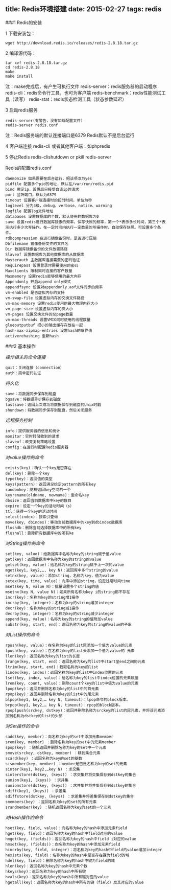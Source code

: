 title: Redis环境搭建
date: 2015-02-27
tags: redis
---

###1 Redis的安装


1 下载安装包：

    wget http://download.redis.io/releases/redis-2.8.18.tar.gz

2 编译源代码：

    tar xvf redis-2.8.18.tar.gz
    cd redis-2.8.18
    make
    make install

注：make完成后，有产生可执行文件
    redis-server：redis服务器的启动程序
    redis-cli：redis命令行工具，也可为客户端
    redis-benchmark：redis性能测试工具（读写）
    redis-stat：redis状态检测工具（状态参数延迟）

3 启动redis服务

    redis-server(有警告，没有加载配置文件)
    redis-server redis.conf

注：Redis服务端的默认连接端口是6379
Redis默认不是后台运行

4 客户端连接
    redis-cli
或者其他客户端：如phpredis

5 停止Redis
    redis-clishutdown
or
    pkill redis-server

Redis的配置redis.conf

    daemonize 如果需要在后台运行，把该项改为yes
    pidfile 配置多个pid的地址，默认在/var/run/redis.pid
    bind 绑定ip，设置后只接受自该ip的请求
    port 监听端口，默认为6379
    timeout 设置客户端连接时的超时时间，单位为秒
    loglevel 分为4级，debug、verbose、notice、warning
    logfile 配置log文件地址
    databases 设置数据库的个数，默认使用的数据库为0
    save 设置redis进行数据库镜像的频率，保存快照的频率，第一个*表示多长时间，第三个*表示执行多少次写操作。在一定时间内执行一定数量的写操作时，自动保存快照。可设置多个条件。
    rdbcompression 在进行镜像备份时，是否进行压缩
    Dbfilename 镜像备份文件的文件名
    Dir 数据库镜像备份的文件放置路径
    Slaveof 设置数据库为其他数据库的从数据库
    Masterauth 主数据库连接需要的密码验证
    Requirepass 设置登录时需要使用的密码
    Maxclients 限制同时连接的客户数量
    Maxmemory 设置redis能够使用的最大内存
    Appendonly 开启append only模式
    appendfsync 设置对appendonly.aof文件同步的频率
    vm-enabled 是否虚拟内存的支持
    vm-swap-file 设置虚拟内存的交换文件路径
    vm-max-memory 设置redis使用的最大物理内存大小
    vm-page-size 设置虚拟内存的页大小
    vm-pages 设置交换文件的总page数量
    vm-max-threads 设置VMIO同时使用的线程数量
    glueoutputbuf 把小的输出缓存存放在一起
    hash-max-zipmap-entries 设置hash的临界值
    activerehashing 重新hash


###2 基本操作

*操作相关的命令连接*

    quit：关闭连接（connection）
    auth：简单密码认证

*持久化*

    save：将数据同步保存到磁盘
    bgsave：将数据异步保存到磁盘
    lastsave：返回上次成功将数据保存到磁盘的Unix时戳
    shundown：将数据同步保存到磁盘，然后关闭服务

*远程服务控制*

    info：提供服务器的信息和统计
    monitor：实时转储收到的请求
    slaveof：改变复制策略设置
    config：在运行时配置Redis服务器

*对value操作的命令*

    exists(key)：确认一个key是否存在
    del(key)：删除一个key
    type(key)：返回值的类型
    keys(pattern)：返回满足给定pattern的所有key
    randomkey：随机返回key空间的一个
    keyrename(oldname, newname)：重命名key
    dbsize：返回当前数据库中key的数目
    expire：设定一个key的活动时间（s）
    ttl：获得一个key的活动时间
    select(index)：按索引查询
    move(key, dbindex)：移动当前数据库中的key到dbindex数据库
    flushdb：删除当前选择数据库中的所有key
    flushall：删除所有数据库中的所有ke

*对String操作的命令*

    set(key, value)：给数据库中名称为key的string赋予值value
    get(key)：返回数据库中名称为key的string的value
    getset(key, value)：给名称为key的string赋予上一次的value
    mget(key1, key2,…, key N)：返回库中多个string的value
    setnx(key, value)：添加string，名称为key，值为value
    setex(key, time, value)：向库中添加string，设定过期时间time
    mset(key N, value N)：批量设置多个string的值
    msetnx(key N, value N)：如果所有名称为key i的string都不存在
    incr(key)：名称为key的string增1操作
    incrby(key, integer)：名称为key的string增加integer
    decr(key)：名称为key的string减1操作
    decrby(key, integer)：名称为key的string减少integer
    append(key, value)：名称为key的string的值附加value
    substr(key, start, end)：返回名称为key的string的value的子串

*对List操作的命令*

    rpush(key, value)：在名称为key的list尾添加一个值为value的元素
    lpush(key, value)：在名称为key的list头添加一个值为value的 元素
    llen(key)：返回名称为key的list的长度
    lrange(key, start, end)：返回名称为key的list中start至end之间的元素
    ltrim(key, start, end)：截取名称为key的list
    lindex(key, index)：返回名称为key的list中index位置的元素
    lset(key, index, value)：给名称为key的list中index位置的元素赋值
    lrem(key, count, value)：删除count个key的list中值为value的元素
    lpop(key)：返回并删除名称为key的list中的首元素
    rpop(key)：返回并删除名称为key的list中的尾元素
    blpop(key1, key2,… key N, timeout)：lpop命令的block版本。
    brpop(key1, key2,… key N, timeout)：rpop的block版本。
    rpoplpush(srckey, dstkey)：返回并删除名称为srckey的list的尾元素，并将该元素添加到名称为dstkey的list的头部

*对Set操作的命令*

    sadd(key, member)：向名称为key的set中添加元素member
    srem(key, member) ：删除名称为key的set中的元素member
    spop(key) ：随机返回并删除名称为key的set中一个元素
    smove(srckey, dstkey, member) ：移到集合元素
    scard(key) ：返回名称为key的set的基数
    sismember(key, member) ：member是否是名称为key的set的元素
    sinter(key1, key2,…key N) ：求交集
    sinterstore(dstkey, (keys)) ：求交集并将交集保存到dstkey的集合
    sunion(key1, (keys)) ：求并集
    sunionstore(dstkey, (keys)) ：求并集并将并集保存到dstkey的集合
    sdiff(key1, (keys)) ：求差集
    sdiffstore(dstkey, (keys)) ：求差集并将差集保存到dstkey的集合
    smembers(key) ：返回名称为key的set的所有元素
    srandmember(key) ：随机返回名称为key的set的一个元素

*对Hash操作的命令*

    hset(key, field, value)：向名称为key的hash中添加元素field
    hget(key, field)：返回名称为key的hash中field对应的value
    hmget(key, (fields))：返回名称为key的hash中field i对应的value
    hmset(key, (fields))：向名称为key的hash中添加元素field
    hincrby(key, field, integer)：将名称为key的hash中field的value增加integer
    hexists(key, field)：名称为key的hash中是否存在键为field的域
    hdel(key, field)：删除名称为key的hash中键为field的域
    hlen(key)：返回名称为key的hash中元素个数
    hkeys(key)：返回名称为key的hash中所有键
    hvals(key)：返回名称为key的hash中所有键对应的value
    hgetall(key)：返回名称为key的hash中所有的键（field）及其对应的value


